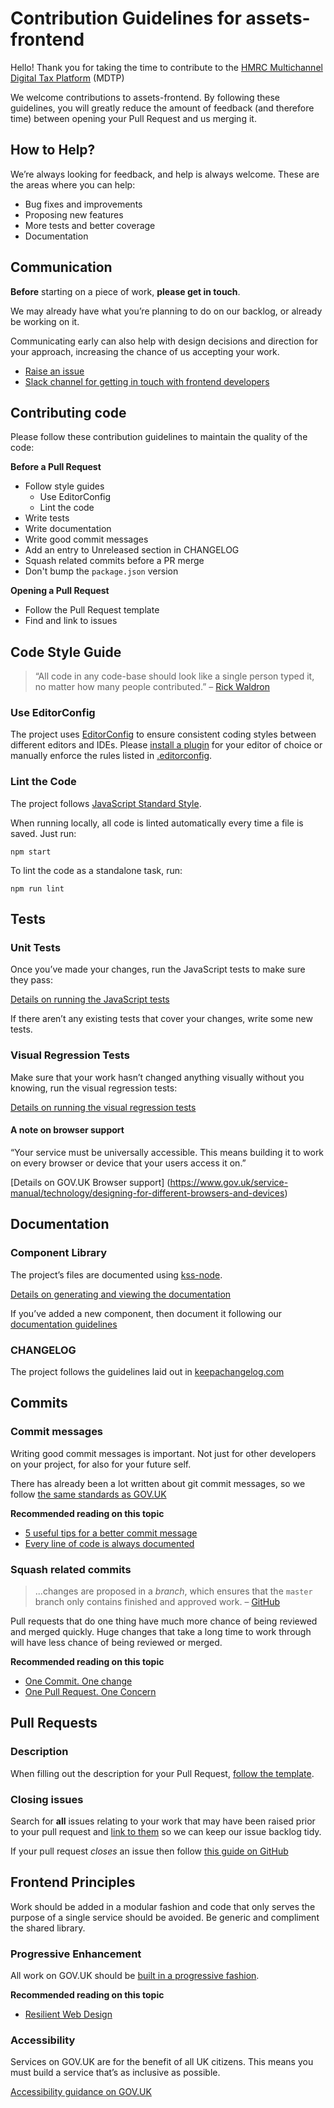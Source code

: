 # Contribution Guidelines for assets-frontend

Hello! Thank you for taking the time to contribute to the [HMRC Multichannel Digital Tax Platform](https://hmrc.github.io) (MDTP)

We welcome contributions to assets-frontend. By following these guidelines, you will greatly reduce the amount of feedback (and therefore time) between opening your Pull Request and us merging it.

## How to Help?

We’re always looking for feedback, and help is always welcome. These are the areas where you can help:

* Bug fixes and improvements
* Proposing new features
* More tests and better coverage
* Documentation

## Communication

**Before** starting on a piece of work, **please get in touch**. 

We may already have what you’re planning to do on our backlog, or already be working on it.

Communicating early can also help with design decisions and direction for your approach, increasing the chance of us accepting your work.

* [Raise an issue](https://github.com/hmrc/assets-frontend/issues/new)
* [Slack channel for getting in touch with frontend developers](https://hmrcdigital.slack.com/archives/community-frontend)

## Contributing code

Please follow these contribution guidelines to maintain the quality of the code:

**Before a Pull Request**

* Follow style guides
	* Use EditorConfig
	* Lint the code
* Write tests
* Write documentation
* Write good commit messages
* Add an entry to Unreleased section in CHANGELOG
* Squash related commits before a PR merge
* Don't bump the `package.json` version

**Opening a Pull Request**

* Follow the Pull Request template
* Find and link to issues

## Code Style Guide

> “All code in any code-base should look like a single person typed it, no matter how many people contributed.” – [Rick Waldron](https://github.com/rwaldron/idiomatic.js/#all-code-in-any-code-base-should-look-like-a-single-person-typed-it-no-matter-how-many-people-contributed)

### Use EditorConfig

The project uses [EditorConfig](http://editorconfig.org) to ensure consistent coding styles between different editors and IDEs. Please [install a plugin](http://editorconfig.org/#download) for your editor of choice or manually enforce the rules listed in [.editorconfig](https://github.com/hmrc/assets-frontend/blob/master/.editorconfig).

### Lint the Code

The project follows [JavaScript Standard Style](http://standardjs.com).

When running locally, all code is linted automatically every time a file is saved. Just run:

```
npm start
```

To lint the code as a standalone task, run:

```
npm run lint
```

## Tests

### Unit Tests

Once you’ve made your changes, run the JavaScript tests to make sure they pass:

[Details on running the JavaScript tests](https://github.com/hmrc/assets-frontend#running-js-tests)

If there aren’t any existing tests that cover your changes, write some new tests.

### Visual Regression Tests

Make sure that your work hasn’t changed anything visually without you knowing, run the visual regression tests:

[Details on running the visual regression tests](https://github.com/hmrc/assets-frontend#visual-regression-testing)

#### A note on browser support

“Your service must be universally accessible. This means building it to work on every browser or device that your users access it on.”

[Details on GOV.UK Browser support]
(https://www.gov.uk/service-manual/technology/designing-for-different-browsers-and-devices)

## Documentation

### Component Library

The project’s files are documented using [kss-node](http://kss-node.github.io/kss-node/).

[Details on generating and viewing the documentation](https://github.com/hmrc/assets-frontend#component-library)

If you’ve added a new component, then document it following our [documentation guidelines](https://github.com/hmrc/assets-frontend/wiki/Component-Library#addingdocumenting-a-component)

### CHANGELOG

The project follows the guidelines laid out in [keepachangelog.com](http://keepachangelog.com/)

## Commits

### Commit messages

Writing good commit messages is important. Not just for other developers on your project, for also for your future self.

There has already been a lot written about git commit messages, so we follow [the same standards as GOV.UK](https://github.com/alphagov/styleguides/blob/master/git.md)

**Recommended reading on this topic**

* [5 useful tips for a better commit message](https://robots.thoughtbot.com/5-useful-tips-for-a-better-commit-message)
* [Every line of code is always documented](http://mislav.uniqpath.com/2014/02/hidden-documentation/)

### Squash related commits

> ...changes are proposed in a *branch*, which ensures that the `master` branch only contains finished and approved work. – [GitHub](https://help.github.com/articles/creating-a-pull-request/)

Pull requests that do one thing have much more chance of being reviewed and merged quickly. Huge changes that take a long time to work through will have less chance of being reviewed or merged.

**Recommended reading on this topic**

* [One Commit. One change](https://medium.com/@fagnerbrack/one-commit-one-change-3d10b10cebbf#.im4vlnj3i)
* [One Pull Request. One Concern](https://medium.com/@fagnerbrack/one-pull-request-one-concern-e84a27dfe9f1#.uz7cmt50g)

## Pull Requests

### Description

When filling out the description for your Pull Request, [follow the template](https://github.com/hmrc/assets-frontend/blob/master/.github/PULL_REQUEST_TEMPLATE.md).

### Closing issues

Search for **all** issues relating to your work that may have been raised prior to your pull request and [link to them](https://github.com/blog/957-introducing-issue-mentions) so we can keep our issue backlog tidy.

If your pull request *closes* an issue then follow [this guide on GitHub](https://help.github.com/articles/closing-issues-via-commit-messages/)

## Frontend Principles

Work should be added in a modular fashion and code that only serves the purpose of a single service should be avoided. Be generic and compliment the shared library.

### Progressive Enhancement

All work on GOV.UK should be [built in a progressive fashion](https://www.gov.uk/service-manual/technology/using-progressive-enhancement).

**Recommended reading on this topic**

* [Resilient Web Design](https://resilientwebdesign.com/)

### Accessibility

Services on GOV.UK are for the benefit of all UK citizens. This means you must build a service that’s as inclusive as possible.

[Accessibility guidance on GOV.UK](https://www.gov.uk/service-manual/helping-people-to-use-your-service/making-your-service-accessible-an-introduction)
